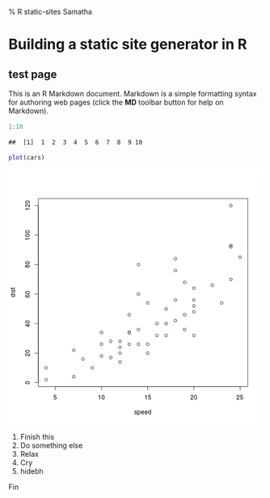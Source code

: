 % R static-sites Samatha

Building a static site generator in R
======================================

test page
---------

This is an R Markdown document. Markdown is a simple formatting syntax for authoring web pages (click the **MD** toolbar button for help on Markdown).


```r
1:10
```

```
##  [1]  1  2  3  4  5  6  7  8  9 10
```



```r
plot(cars)
```

![plot of chunk unnamed-chunk-2](testsite/testsite/img/unnamed-chunk-2.png) 


1. Finish this
2. Do something else
3. Relax
4. Cry
5. hidebh



Fin
